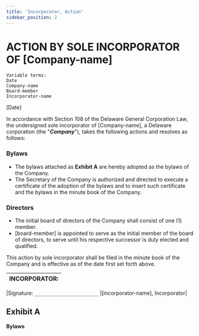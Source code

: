 ```yaml
---
title: 'Incorporator, Action'
sidebar_position: 2
---
```


# ACTION BY SOLE INCORPORATOR OF [Company-name]

```
Variable terms:
Date
Company-name
Board-member
Incorporator-name
```

[Date]

In accordance with Section 108 of the Delaware General Corporation Law, the undersigned sole incorporator of [Company-name], a Delaware corporation (the "**_Company_**"), takes the following actions and resolves as follows:

### Bylaws

- The bylaws attached as **Exhibit A** are hereby adopted as the bylaws of the Company.
- The Secretary of the Company is authorized and directed to execute a certificate of the adoption of the bylaws and to insert such certificate and the bylaws in the minute book of the Company.

### Directors

- The initial board of directors of the Company shall consist of one (1) member.
- [board-member] is appointed to serve as the initial member of the board of directors, to serve until his respective successor is duly elected and qualified.

This action by sole incorporator shall be filed in the minute book of the Company and is effective as of the date first set forth above.

| **INCORPORATOR:** |
| ----------------- |

|Signature: `________________________`
|[incorporator-name], Incorporator|

## Exhibit A

**Bylaws**
